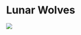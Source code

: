 # Lunar Wolves

<div class="image-container">
<a href="https://www.linkedin.com/in/harakhmehta/"><img src="img/lunarwolves.jpg" /></a>
</div>